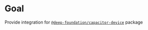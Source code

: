 # Goal

Provide integration for [`@deep-foundation/capacitor-device`](https://www.npmjs.com/package/@deep-foundation/capacitor-device) package
